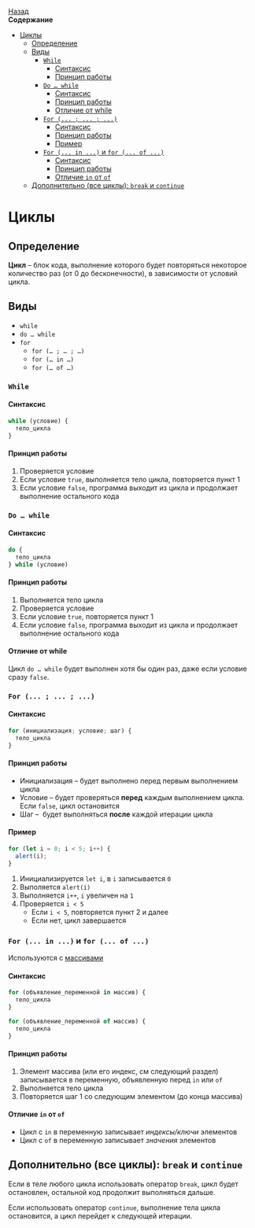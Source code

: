 <!-- START doctoc generated TOC please keep comment here to allow auto update -->
<!-- DON'T EDIT THIS SECTION, INSTEAD RE-RUN doctoc TO UPDATE -->
[Назад](README.md)<br />**Содержание**

- [Циклы](#%D1%86%D0%B8%D0%BA%D0%BB%D1%8B)
  - [Определение](#%D0%BE%D0%BF%D1%80%D0%B5%D0%B4%D0%B5%D0%BB%D0%B5%D0%BD%D0%B8%D0%B5)
  - [Виды](#%D0%B2%D0%B8%D0%B4%D1%8B)
    - [`While`](#while)
      - [Синтаксис](#%D1%81%D0%B8%D0%BD%D1%82%D0%B0%D0%BA%D1%81%D0%B8%D1%81)
      - [Принцип работы](#%D0%BF%D1%80%D0%B8%D0%BD%D1%86%D0%B8%D0%BF-%D1%80%D0%B0%D0%B1%D0%BE%D1%82%D1%8B)
    - [`Do … while`](#do--while)
      - [Синтаксис](#%D1%81%D0%B8%D0%BD%D1%82%D0%B0%D0%BA%D1%81%D0%B8%D1%81-1)
      - [Принцип работы](#%D0%BF%D1%80%D0%B8%D0%BD%D1%86%D0%B8%D0%BF-%D1%80%D0%B0%D0%B1%D0%BE%D1%82%D1%8B-1)
      - [Отличие от while](#%D0%BE%D1%82%D0%BB%D0%B8%D1%87%D0%B8%D0%B5-%D0%BE%D1%82-while)
    - [`For (... ; ... ; ...)`](#for-----)
      - [Синтаксис](#%D1%81%D0%B8%D0%BD%D1%82%D0%B0%D0%BA%D1%81%D0%B8%D1%81-2)
      - [Принцип работы](#%D0%BF%D1%80%D0%B8%D0%BD%D1%86%D0%B8%D0%BF-%D1%80%D0%B0%D0%B1%D0%BE%D1%82%D1%8B-2)
      - [Пример](#%D0%BF%D1%80%D0%B8%D0%BC%D0%B5%D1%80)
    - [`For (... in ...)` и `for (... of ...)`](#for--in--%D0%B8-for--of-)
      - [Синтаксис](#%D1%81%D0%B8%D0%BD%D1%82%D0%B0%D0%BA%D1%81%D0%B8%D1%81-3)
      - [Принцип работы](#%D0%BF%D1%80%D0%B8%D0%BD%D1%86%D0%B8%D0%BF-%D1%80%D0%B0%D0%B1%D0%BE%D1%82%D1%8B-3)
      - [Отличие `in` от `of`](#%D0%BE%D1%82%D0%BB%D0%B8%D1%87%D0%B8%D0%B5-in-%D0%BE%D1%82-of)
  - [Дополнительно (все циклы): `break` и `continue`](#%D0%B4%D0%BE%D0%BF%D0%BE%D0%BB%D0%BD%D0%B8%D1%82%D0%B5%D0%BB%D1%8C%D0%BD%D0%BE-%D0%B2%D1%81%D0%B5-%D1%86%D0%B8%D0%BA%D0%BB%D1%8B-break-%D0%B8-continue)

<!-- END doctoc generated TOC please keep comment here to allow auto update -->

# Циклы

## Определение

**Цикл** – блок кода, выполнение которого будет повторяться некоторое количество раз (от 0 до бесконечности), в зависимости от условий цикла.

## Виды

* `while`
* `do … while`
* `for`
  * `for (… ; … ; …)`
  * `for (… in …)`
  * `for (… of …)`

### `While`

#### Синтаксис

```javascript
while (условие) {
  тело_цикла
}
```

#### Принцип работы

1. Проверяется условие
2. Если условие `true`, выполняется тело цикла, повторяется пункт 1
3. Если условие `false`, программа выходит из цикла и продолжает выполнение остального кода

### `Do … while`

#### Синтаксис

```javascript
do {
  тело_цикла
} while (условие)
```

#### Принцип работы

1. Выполняется тело цикла
2. Проверяется условие
3. Если условие `true`, повторяется пункт 1
4. Если условие `false`, программа выходит из цикла и продолжает выполнение остального кода

#### Отличие от while

Цикл `do … while` будет выполнен хотя бы один раз, даже если условие сразу `false`.

### `For (... ; ... ; ...)`

#### Синтаксис

```javascript
for (инициализация; условие; шаг) {
  тело_цикла
}
```

#### Принцип работы

* Инициализация – будет выполнено перед первым выполнением цикла
* Условие – будет проверяться **перед** каждым выполнением цикла. Если `false`, цикл остановится
* Шаг –  будет выполняться **после** каждой итерации цикла

#### Пример

```javascript
for (let i = 0; i < 5; i++) {
  alert(i);
}
```

1. Инициализируется `let i`, в `i` записывается `0`
2. Выполяется `alert(i)`
3. Выполняется `i++`, `i` увеличен на `1`
4. Проверяется `i < 5`
   - Если `i < 5`, повторяется пункт 2 и далее
   - Если нет, цикл завершается

### `For (... in ...)` и `for (... of ...)`

Используются с [массивами](arrays.md)

#### Синтаксис

```javascript
for (объявление_переменной in массив) {
  тело_цикла
}
```

```javascript
for (объявление_переменной of массив) {
  тело_цикла
}
```

#### Принцип работы

1. Элемент массива (или его индекс, см следующий раздел) записывается в переменную, объявленную перед `in` или `of`
2. Выполняется тело цикла
3. Повторяется шаг 1 со следующим элементом (до конца массива)

#### Отличие `in` от `of`

* Цикл с `in` в переменную записывает *индексы/ключи* элементов
* Цикл с `of` в переменную записывает *значения* элементов

## Дополнительно (все циклы): `break` и `continue`

Если в теле любого цикла использовать оператор `break`, цикл будет остановлен, остальной код продолжит выполняться дальше.

Если использовать оператор `continue`, выполнение тела цикла остановится, а цикл перейдет к следующей итерации.
